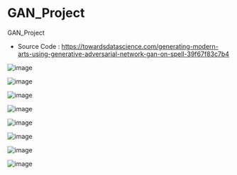 # GAN_Project
GAN_Project

- Source Code : https://towardsdatascience.com/generating-modern-arts-using-generative-adversarial-network-gan-on-spell-39f67f83c7b4

![image](https://user-images.githubusercontent.com/68415644/148068456-1f7eb5f7-4760-4278-90bb-b573d920ca74.png)


![image](https://user-images.githubusercontent.com/68415644/148068517-ecf77bc4-1f3c-404c-860b-8502c6455c7c.png)


![image](https://user-images.githubusercontent.com/68415644/148068591-36e3780d-cd11-4887-9b9f-b0935b8ec0a9.png)


![image](https://user-images.githubusercontent.com/68415644/148068635-4bed8d78-ac58-40d9-9834-16a50f290c6b.png)


![image](https://user-images.githubusercontent.com/68415644/148068690-2fc40f37-a956-4de3-97cf-661fc8852623.png)


![image](https://user-images.githubusercontent.com/68415644/148068736-a8a3487a-e31d-40e5-9467-be97d61e950c.png)


![image](https://user-images.githubusercontent.com/68415644/148068771-c90d34f1-a676-42ec-923e-781be0350389.png)


![image](https://user-images.githubusercontent.com/68415644/148068809-ba4849b6-224b-490a-94ac-4799fed04eec.png)


